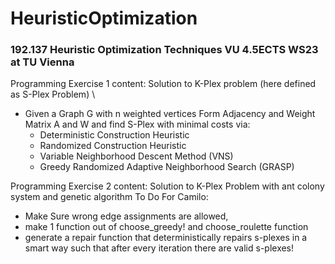 # HeuristicOptimization
### 192.137 Heuristic Optimization Techniques VU 4.5ECTS WS23 at TU Vienna

Programming Exercise 1 content: Solution to K-Plex problem (here defined as S-Plex Problem) \
  
  * Given a Graph G with n weighted vertices Form Adjacency and Weight Matrix A and W and find S-Plex with minimal costs via:
    - Deterministic Construction Heuristic
    - Randomized Construction Heuristic
    - Variable Neighborhood Descent Method (VNS)
    - Greedy Randomized Adaptive Neighborhood Search (GRASP)
  
Programming Exercise 2 content: Solution to K-Plex Problem with ant colony system and genetic algorithm
To Do For Camilo:
  - Make Sure wrong edge assignments are allowed,
  - make 1 function out of choose_greedy! and choose_roulette function
  - generate a repair function that deterministically repairs s-plexes in a smart way such that after every iteration there
    are valid s-plexes!